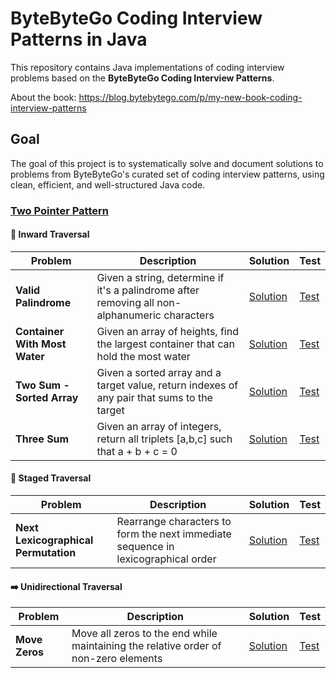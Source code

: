 # ByteByteGo Coding Interview Patterns in Java

This repository contains Java implementations of coding interview problems based on the **ByteByteGo Coding Interview Patterns**.  

About the book: https://blog.bytebytego.com/p/my-new-book-coding-interview-patterns

## Goal
The goal of this project is to systematically solve and document solutions to problems from ByteByteGo's curated set of coding interview patterns, using clean, efficient, and well-structured Java code.

### <ins>Two Pointer Pattern</ins>

#### 🎯 Inward Traversal
| Problem | Description | Solution | Test |
|---------|-------------|----------|------|
| **Valid Palindrome** | Given a string, determine if it's a palindrome after removing all non-alphanumeric characters | [Solution](src/main/java/com/bytebytego/patterns/twoPointer/inwardTraversal/IsPalindromeValid.java) | [Test](src/test/java/com/bytebytego/patterns/twoPointer/inwardTraversal/IsPalindromeValidTest.java) |
| **Container With Most Water** | Given an array of heights, find the largest container that can hold the most water | [Solution](src/main/java/com/bytebytego/patterns/twoPointer/inwardTraversal/LargestContainer.java) | [Test](src/test/java/com/bytebytego/patterns/twoPointer/inwardTraversal/LargestContainerTest.java) |
| **Two Sum - Sorted Array** | Given a sorted array and a target value, return indexes of any pair that sums to the target | [Solution](src/main/java/com/bytebytego/patterns/twoPointer/inwardTraversal/PairSumSorted.java) | [Test](src/test/java/com/bytebytego/patterns/twoPointer/inwardTraversal/PairSumSortedTest.java) |
| **Three Sum** | Given an array of integers, return all triplets [a,b,c] such that a + b + c = 0 | [Solution](src/main/java/com/bytebytego/patterns/twoPointer/inwardTraversal/TripletSum.java) | [Test](src/test/java/com/bytebytego/patterns/twoPointer/inwardTraversal/TripletSumTest.java) |

#### 🔄 Staged Traversal
| Problem | Description | Solution | Test |
|---------|-------------|----------|------|
| **Next Lexicographical Permutation** | Rearrange characters to form the next immediate sequence in lexicographical order | [Solution](src/main/java/com/bytebytego/patterns/twoPointer/stagedTraversal/NextLexicographicalSequence.java) | [Test](src/test/java/com/bytebytego/patterns/twoPointer/stagedTraversal/NextLexicographicalSequenceTest.java) |

#### ➡️ Unidirectional Traversal
| Problem | Description | Solution | Test |
|---------|-------------|----------|------|
| **Move Zeros** | Move all zeros to the end while maintaining the relative order of non-zero elements | [Solution](src/main/java/com/bytebytego/patterns/twoPointer/unidirectionalTraversal/ShiftZerosToTheEnd.java) | [Test](src/test/java/com/bytebytego/patterns/twoPointer/unidirectionalTraversal/ShiftZerosToTheEndTest.java) |